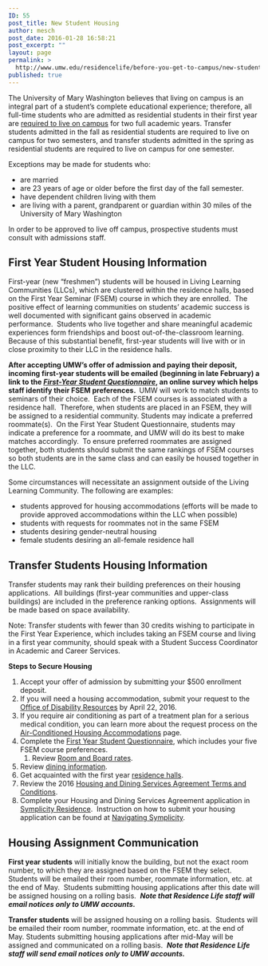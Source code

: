 ```yaml
---
ID: 55
post_title: New Student Housing
author: mesch
post_date: 2016-01-28 16:58:21
post_excerpt: ""
layout: page
permalink: >
  http://www.umw.edu/residencelife/before-you-get-to-campus/new-student-housing/
published: true
---
```

The University of Mary Washington believes that living on campus is an integral part of a student’s complete educational experience; therefore, all full-time students who are admitted as residential students in their first year are <a href="http://www.umw.edu/residencelife/before-you-get-to-campus/new-student-housing/on-campus-living-requirement/">required to live on campus</a> for two full academic years. Transfer students admitted in the fall as residential students are required to live on campus for two semesters, and transfer students admitted in the spring as residential students are required to live on campus for one semester.

Exceptions may be made for students who:
<ul>
	<li>are married</li>
	<li>are 23 years of age or older before the first day of the fall semester.</li>
	<li>have dependent children living with them</li>
	<li>are living with a parent, grandparent or guardian within 30 miles of the University of Mary Washington</li>
</ul>
In order to be approved to live off campus, prospective students must consult with admissions staff.
<h2>First Year Student Housing Information</h2>
First-year (new “freshmen”) students will be housed in Living Learning Communities (LLCs), which are clustered within the residence halls, based on the First Year Seminar (FSEM) course in which they are enrolled.  The positive effect of learning communities on students’ academic success is well documented with significant gains observed in academic performance.  Students who live together and share meaningful academic experiences form friendships and boost out-of-the-classroom learning.  Because of this substantial benefit, first-year students will live with or in close proximity to their LLC in the residence halls.

<strong>After accepting UMW’s offer of admission and paying their deposit, incoming first-year students will be emailed (beginning in late February) a link to the</strong><strong> </strong><em><strong><u>First-Year Student Questionnaire</u></strong></em><strong>, an online survey which helps staff identify their FSEM preferences. </strong><strong> </strong>UMW will work to match students to seminars of their choice.  Each of the FSEM courses is associated with a residence hall.  Therefore, when students are placed in an FSEM, they will be assigned to a residential community. Students may indicate a preferred roommate(s).  On the First Year Student Questionnaire, students may indicate a preference for a roommate, and UMW will do its best to make matches accordingly.  To ensure preferred roommates are assigned together, both students should submit the same rankings of FSEM courses so both students are in the same class and can easily be housed together in the LLC.

Some circumstances will necessitate an assignment outside of the Living Learning Community. The following are examples:
<ul>
	<li>students approved for housing accommodations (efforts will be made to provide approved accommodations within the LLC when possible)</li>
	<li>students with requests for roommates not in the same FSEM</li>
	<li>students desiring gender-neutral housing</li>
	<li>female students desiring an all-female residence hall</li>
</ul>
<h2>Transfer Students Housing Information</h2>
Transfer students may rank their building preferences on their housing applications.  All buildings (first-year communities and upper-class buildings) are included in the preference ranking options.  Assignments will be made based on space availability.

Note: Transfer students with fewer than 30 credits wishing to participate in the First Year Experience, which includes taking an FSEM course and living in a first year community, should speak with a Student Success Coordinator in Academic and Career Services.

<strong>Steps to Secure Housing</strong>
<ol>
	<li>Accept your offer of admission by submitting your $500 enrollment deposit.</li>
	<li>If you will need a housing accommodation, submit your request to the <a href="http://academics.umw.edu/disability/accommodations/housing-accommodations">Office of Disability Resources</a> by April 22, 2016.</li>
	<li>If you require air conditioning as part of a treatment plan for a serious medical condition, you can learn more about the request process on the <a href="http://www.umw.edu/residencelife/before-you-get-to-campus/air-conditioned/">Air-Conditioned Housing Accommodations</a> page.</li>
	<li>Complete the <a href="http://academics.umw.edu/fsem">First Year Student Questionnaire</a>, which includes your five FSEM course preferences.
<ol>
	<li>Review <a href="http://www.umw.edu/residencelife/before-you-get-to-campus/housing-selection/rates/">Room and Board rates</a>.</li>
</ol>
</li>
	<li>Review <a href="http://www.umwdining.com">dining information</a>.</li>
	<li>Get acquainted with the first year <a href="http://www.umw.edu/residencelife/residence-halls/">residence halls</a>.</li>
	<li>Review the 2016 <a href="http://www.umw.edu/residencelife/before-you-get-to-campus/services-agreement/2016-2017/">Housing and Dining Services Agreement Terms and Conditions</a>.</li>
	<li>Complete your Housing and Dining Services Agreement application in <a href="https://umw-residence.symplicity.com/index.php/pid780639?">Symplicity Residence</a>.  Instruction on how to submit your housing application can be found at <a href="http://www.umw.edu/residencelife/before-you-get-to-campus/housing-selection/navigating-symplicity/">Navigating Symplicity</a>.</li>
</ol>
<h2>Housing Assignment Communication</h2>
<strong>First year students</strong> will initially know the building, but not the exact room number, to which they are assigned based on the FSEM they select. Students will be emailed their room number, roommate information, etc. at the end of May.  Students submitting housing applications after this date will be assigned housing on a rolling basis.  <em><strong>Note that Residence Life staff will email notices only to UMW accounts.</strong></em>

<strong>Transfer students</strong> will be assigned housing on a rolling basis.  Students will be emailed their room number, roommate information, etc. at the end of May. Students submitting housing applications after mid-May will be assigned and communicated on a rolling basis.  <em><strong>Note that Residence Life staff will send email notices only to UMW accounts.</strong></em>